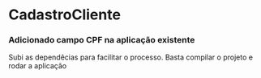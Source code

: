 # CadastroCliente
### Adicionado campo CPF na aplicação existente

Subi as dependêcias para facilitar o processo.
Basta compilar o projeto e rodar a aplicação
